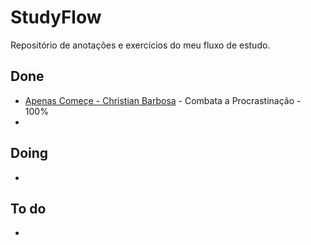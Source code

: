 # StudyFlow
Repositório de anotações e exercícios do meu fluxo de estudo.

## Done
-  [Apenas Começe - Christian Barbosa](https://apenascomece.com.br/pag-vendas/) - Combata a Procrastinação - 100%
- 

## Doing
- 

## To do
-
